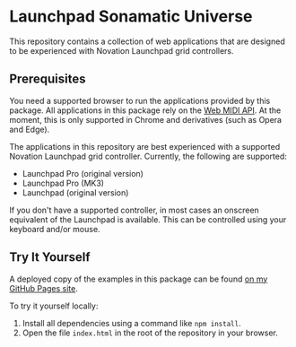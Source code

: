 # Launchpad Sonamatic Universe

This repository contains a collection of web applications that are designed to be experienced with Novation Launchpad
grid controllers.

## Prerequisites

You need a supported browser to run the applications provided by this package.  All applications in this package rely on
the [Web MIDI API](https://developer.mozilla.org/en-US/docs/Web/API/Web_MIDI_API).  At the moment, this is only
supported in Chrome and derivatives (such as Opera and Edge).

The applications in this repository are best experienced with a supported Novation Launchpad grid controller. Currently,
the following are supported:

- Launchpad Pro (original version)
- Launchpad Pro (MK3)
- Launchpad (original version)

 If you don't have a supported controller, in most cases an onscreen equivalent of the Launchpad is available.  This can
 be controlled using your keyboard and/or mouse.

## Try It Yourself

A deployed copy of the examples in this package can be found
[on my GitHub Pages site](https://duhrer.github.io/demos/launchpad-sonamatic-universe/).

To try it yourself locally:

1. Install all dependencies using a command like `npm install`.
2. Open the file `index.html` in the root of the repository in your browser.
